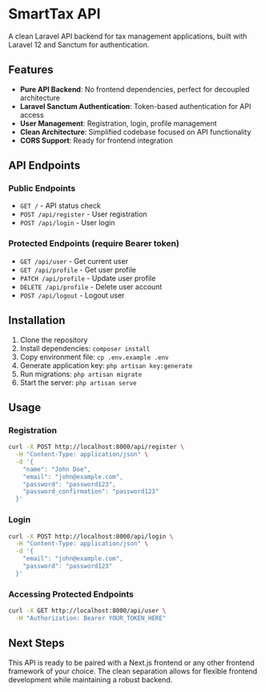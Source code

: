 # SmartTax API

A clean Laravel API backend for tax management applications, built with Laravel 12 and Sanctum for authentication.

## Features

- **Pure API Backend**: No frontend dependencies, perfect for decoupled architecture
- **Laravel Sanctum Authentication**: Token-based authentication for API access
- **User Management**: Registration, login, profile management
- **Clean Architecture**: Simplified codebase focused on API functionality
- **CORS Support**: Ready for frontend integration

## API Endpoints

### Public Endpoints
- `GET /` - API status check
- `POST /api/register` - User registration
- `POST /api/login` - User login

### Protected Endpoints (require Bearer token)
- `GET /api/user` - Get current user
- `GET /api/profile` - Get user profile
- `PATCH /api/profile` - Update user profile
- `DELETE /api/profile` - Delete user account
- `POST /api/logout` - Logout user

## Installation

1. Clone the repository
2. Install dependencies: `composer install`
3. Copy environment file: `cp .env.example .env`
4. Generate application key: `php artisan key:generate`
5. Run migrations: `php artisan migrate`
6. Start the server: `php artisan serve`

## Usage

### Registration
```bash
curl -X POST http://localhost:8000/api/register \
  -H "Content-Type: application/json" \
  -d '{
    "name": "John Doe",
    "email": "john@example.com",
    "password": "password123",
    "password_confirmation": "password123"
  }'
```

### Login
```bash
curl -X POST http://localhost:8000/api/login \
  -H "Content-Type: application/json" \
  -d '{
    "email": "john@example.com",
    "password": "password123"
  }'
```

### Accessing Protected Endpoints
```bash
curl -X GET http://localhost:8000/api/user \
  -H "Authorization: Bearer YOUR_TOKEN_HERE"
```

## Next Steps

This API is ready to be paired with a Next.js frontend or any other frontend framework of your choice. The clean separation allows for flexible frontend development while maintaining a robust backend.

